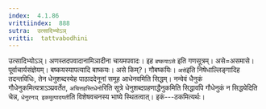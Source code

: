 ```yaml
---
index:  4.1.86
vrittiindex:  888
sutra:  उत्सादिभ्योऽञ्
vritti:  tattvabodhini 
---
```


उत्सादिभ्योऽञ्। अणस्तदपवादानामिञादीना चायमपवादः। इह `बष्कयाऽसे` इति गणसूत्रम्। असे=असमासे। पूर्वाचार्यसंज्ञेयम्। बष्कयस्यापत्यादि बाष्कयः। असे किम्?। गौबष्कयिः। `असे`इति निषेधाल्लिङ्गादिह तदन्तविधिः, तेन धेनुशब्दस्येह पाठाददेनूनां समूह आधेनवमिति सिद्धम्। नन्वेवं धैनुकं गौधेनुकमित्यत्राऽञ्प्रवर्तेत, `अचित्तहस्तिधेनो`रिति सूत्रे धेनुशब्दग्रहणाद्धैनुकमिति सिद्धावपि गौधेनुकं न सिद्ध्येदिति चेन्न, `धेनुरनञ् इकमुत्पादयती`ति विशेषवचनस्य भाष्ये स्थितत्वात्। इकं---ठकमित्यर्थः।

